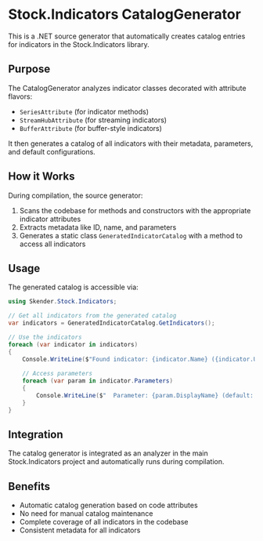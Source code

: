 # Stock.Indicators CatalogGenerator

This is a .NET source generator that automatically creates catalog entries for indicators in the Stock.Indicators library.

## Purpose

The CatalogGenerator analyzes indicator classes decorated with attribute flavors:

- `SeriesAttribute` (for indicator methods)
- `StreamHubAttribute` (for streaming indicators)
- `BufferAttribute` (for buffer-style indicators)

It then generates a catalog of all indicators with their metadata, parameters, and default configurations.

## How it Works

During compilation, the source generator:

1. Scans the codebase for methods and constructors with the appropriate indicator attributes
2. Extracts metadata like ID, name, and parameters
3. Generates a static class `GeneratedIndicatorCatalog` with a method to access all indicators

## Usage

The generated catalog is accessible via:

```csharp
using Skender.Stock.Indicators;

// Get all indicators from the generated catalog
var indicators = GeneratedIndicatorCatalog.GetIndicators();

// Use the indicators
foreach (var indicator in indicators)
{
    Console.WriteLine($"Found indicator: {indicator.Name} ({indicator.Uiid})");
    
    // Access parameters
    foreach (var param in indicator.Parameters)
    {
        Console.WriteLine($"  Parameter: {param.DisplayName} (default: {param.Default})");
    }
}
```

## Integration

The catalog generator is integrated as an analyzer in the main Stock.Indicators project and automatically runs during compilation.

## Benefits

- Automatic catalog generation based on code attributes
- No need for manual catalog maintenance
- Complete coverage of all indicators in the codebase
- Consistent metadata for all indicators
